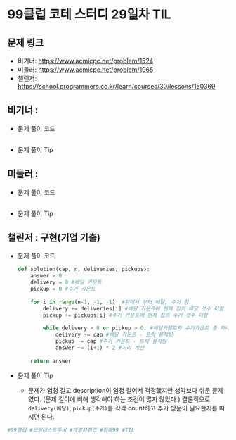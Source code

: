 # 99클럽 코테 스터디 29일차 TIL

## 문제 링크
* 비기너: https://www.acmicpc.net/problem/1524
* 미들러: https://www.acmicpc.net/problem/1965
* 챌린저: https://school.programmers.co.kr/learn/courses/30/lessons/150369


## 비기너 : 

* 문제 풀이 코드

    ```python

    ```

* 문제 풀이 Tip



## 미들러 : 

* 문제 풀이 코드

    ```python

    ```

* 문제 풀이 Tip



## 챌린저 : 구현(기업 기출)

* 문제 풀이 코드

    ```python
    def solution(cap, n, deliveries, pickups):
        answer = 0
        delivery = 0 #배달 카운트
        pickup = 0 #수거 카운트
        
        for i in range(n-1, -1, -1): #뒤에서 부터 배달, 수거 함
            delivery += deliveries[i] #배달 카운트에 현재 집의 배달 갯수 더함
            pickup += pickups[i] #수거 카운트에 현재 집의 수거 갯수 더함
            
            while delivery > 0 or pickup > 0: #배달카운트와 수거카운트 중 하나라도 0보다 크면 (현재 집에 배달, 수거해야 할 택배가 남아 있어 추가 방문 필요)
                delivery -= cap #배달 카운트 - 트럭 용적량
                pickup -= cap #수거 카운트 - 트럭 용적량
                answer += (i+1) * 2 #거리 계산
        
        return answer
    ```

* 문제 풀이 Tip
    * 문제가 엄청 길고 description이 엄청 길어서 걱정했지만 생각보다 쉬운 문제였다. (문제 길이에 비해 생각해야 하는 조건이 많지 않았다.) 결론적으로 `delivery(배달)`, `pickup(수거)`를 각각 count하고 추가 방문이 필요한지를 따지면 된다.



```python
#99클럽 #코딩테스트준비 #개발자취업 #항해99 #TIL
```